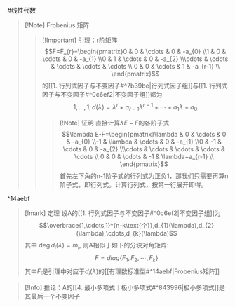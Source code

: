 #线性代数 

>[!Note] Frobenius 矩阵
>>[!Important] 引理：r阶矩阵
>> $$F=F_{r}=\begin{pmatrix}0 & 0 & \cdots & 0 & -a_{0} \\1 & 0 & \cdots & 0 & -a_{1} \\0 & 1 & \cdots & 0 & -a_{2}  \\\cdots & \cdots & \cdots & \cdots & \cdots \\
0 & 0 & \cdots & 1 & -a_{r-1}  \\
\end{pmatrix}$$
>> 的[[1. 行列式因子与不变因子#^7b39be|行列式因子组]]与[[1. 行列式因子与不变因子#^0c6ef2|不变因子组]]都为
>> $$1,\dots,1,d(\lambda)=\lambda^r+a_{r-1}\lambda^{r-1}+\cdots+a_{1}\lambda+a_{0}$$
>>>[!Note] 证明
>>>直接计算$\lambda E-F$的各阶子式
>>> $$\lambda E-F=\begin{pmatrix}\lambda & 0 & \cdots & 0 & -a_{0} \\-1 & \lambda & \cdots & 0 & -a_{1} \\0 & -1 & \cdots & 0 & -a_{2}  \\\cdots & \cdots & \cdots & \cdots & \cdots \\
0 & 0 & \cdots & -1 & \lambda+a_{r-1}  \\
\end{pmatrix}$$
>>>首先左下角的n-1阶子式的行列式为正负1，那我们只需要再算n阶子式，即行列式。计算行列式，按第一行展开即得。

^14aebf



>[!mark] 定理
>设A的[[1. 行列式因子与不变因子#^0c6ef2|不变因子组]]为$$\overbrace{1,\cdots,1}^{n-k\text{个}},d_{1}(\lambda),d_{2}(\lambda),\cdots,d_{k}(\lambda)$$
>其中 $\deg d_{i}(\lambda)=m_{i}$, 则A相似于如下的分块对角矩阵: $$F=diag \{F_{1},F_{2},\cdots,F_{k}\} $$
>其中$F_{i}$是引理中对应于$d_{i}(\lambda)$的[[有理数标准型#^14aebf|Frobenius矩阵]]


>[!Info] 推论：A的[[4. 最小多项式｜极小多项式#^843996|极小多项式]]是其最后一个不变因子